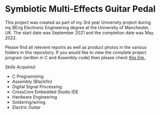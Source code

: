 # Symbiotic Multi-Effects Guitar Pedal

This project was created as part of my 3rd year University project during my BEng Electronic Engineering degree at the University of Manchester, UK. The start date was September 2021 and the completion date was May 2022.

Please find all relevent reports as well as product photos in the various folders in this repository. If you would like to view the complete project program (written in C and Assembly code) then please check [this link.](https://github.com/HarryLMoss/Symbiotic-Multi-Effects-Guitar-Pedal/blob/main/Program.c)



_Skills Acquired:_

* C Programming
* Assembly (Blackfin)
* Digital Signal Processing
* CrossCore Embedded Studio IDE
* Hardware Engineering
* Soldering/wiring
* Electric Guitar
